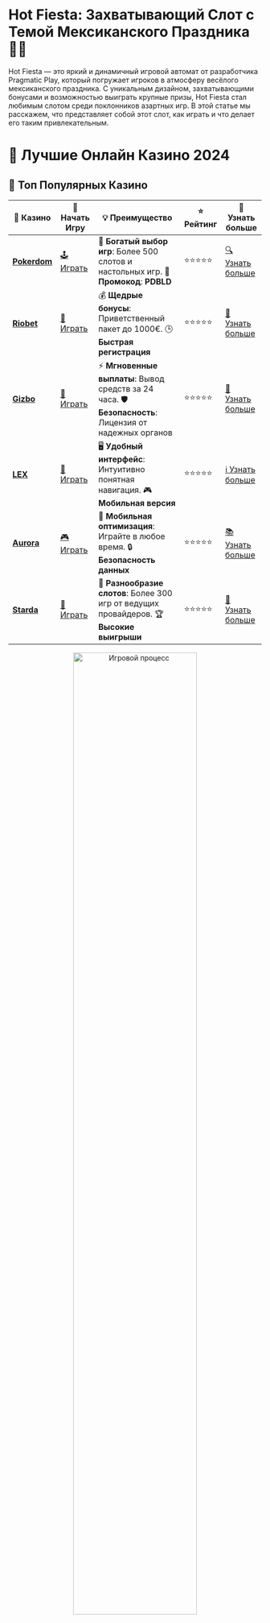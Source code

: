 # **Hot Fiesta: Захватывающий Слот с Темой Мексиканского Праздника 🎉💃**

Hot Fiesta — это яркий и динамичный игровой автомат от разработчика Pragmatic Play, который погружает игроков в атмосферу весёлого мексиканского праздника. С уникальным дизайном, захватывающими бонусами и возможностью выиграть крупные призы, Hot Fiesta стал любимым слотом среди поклонников азартных игр. В этой статье мы расскажем, что представляет собой этот слот, как играть и что делает его таким привлекательным.

# 🎰 Лучшие Онлайн Казино 2024

## 🌟 Топ Популярных Казино

| 🎲 **Казино** | 🔗 **Начать Игру** | 💡 **Преимущество** | ⭐ **Рейтинг** | 🔗 **Узнать больше** |
|--------------|---------------------|---------------------|----------------|----------------------|
| [**Pokerdom**](https://brandplay.link/4k77v2yx) | [🕹️ Играть](https://brandplay.link/4k77v2yx) | 🎉 **Богатый выбор игр**: Более 500 слотов и настольных игр. 🎁 **Промокод**: **PDBLD** | ⭐⭐⭐⭐⭐ | [🔍 Узнать больше](https://brandplay.link/4k77v2yx) |
| [**Riobet**](https://brandplay.link/7xBLTPyj) | [🎰 Играть](https://brandplay.link/7xBLTPyj) | 💰 **Щедрые бонусы**: Приветственный пакет до 1000€. 🕒 **Быстрая регистрация** | ⭐⭐⭐⭐⭐ | [📖 Узнать больше](https://brandplay.link/7xBLTPyj) |
| [**Gizbo**](https://brandplay.link/bprXw4YV) | [🎲 Играть](https://brandplay.link/bprXw4YV) | ⚡ **Мгновенные выплаты**: Вывод средств за 24 часа. 🛡️ **Безопасность**: Лицензия от надежных органов | ⭐⭐⭐⭐⭐ | [📝 Узнать больше](https://brandplay.link/bprXw4YV) |
| [**LEX**](https://brandplay.link/zW4hdDFV) | [🤑 Играть](https://brandplay.link/zW4hdDFV) | 🖥️ **Удобный интерфейс**: Интуитивно понятная навигация. 🎮 **Мобильная версия** | ⭐⭐⭐⭐⭐ | [ℹ️ Узнать больше](https://brandplay.link/zW4hdDFV) |
| [**Aurora**](https://10trafic-stat2.com/click/668546556bcc6313411604bd/6766/13032/subaccount) | [🎮 Играть](https://10trafic-stat2.com/click/668546556bcc6313411604bd/6766/13032/subaccount) | 📱 **Мобильная оптимизация**: Играйте в любое время. 🔒 **Безопасность данных** | ⭐⭐⭐⭐⭐ | [📚 Узнать больше](https://10trafic-stat2.com/click/668546556bcc6313411604bd/6766/13032/subaccount) |
| [**Starda**](https://brandplay.link/fB7xwRFL) | [🎯 Играть](https://brandplay.link/fB7xwRFL) | 🎰 **Разнообразие слотов**: Более 300 игр от ведущих провайдеров. 🏆 **Высокие выигрыши** | ⭐⭐⭐⭐⭐ | [🔎 Узнать больше](https://brandplay.link/fB7xwRFL) |

<div align="center">
    <img src="https://i.pinimg.com/originals/87/9e/b9/879eb9354dd0699582408b68f2e253b2.gif" alt="Игровой процесс" width="70%">
</div>

## 💎 Лучшие Бонусы и Акции

| 🎲 **Казино** | 🔗 **Начать Игру** | 💡 **Преимущество** | ⭐ **Рейтинг** | 🔗 **Узнать больше** |
|--------------|---------------------|---------------------|----------------|----------------------|
| [**Kometa**](https://brandplay.link/8ZymQJV8) | [🎰 Играть](https://brandplay.link/8ZymQJV8) | 🎁 **Эксклюзивные бонусы**: Регулярные акции и промо. 🔄 **Программы лояльности** | ⭐⭐⭐⭐☆ | [🔍 Узнать больше](https://brandplay.link/8ZymQJV8) |
| [**R7**](https://brandplay.link/bMd3Yjsw) | [🕹️ Играть](https://brandplay.link/bMd3Yjsw) | 🕒 **Круглосуточная поддержка**: Всегда на связи. 💸 **Высокие лимиты** | ⭐⭐⭐⭐☆ | [📖 Узнать больше](https://brandplay.link/bMd3Yjsw) |
| [**7K**](https://brandplay.link/BvQyFShp) | [🎲 Играть](https://brandplay.link/BvQyFShp) | 🌟 **Эксклюзивные бонусы**: Только для VIP игроков. 🎉 **Сезонные акции** | ⭐⭐⭐⭐☆ | [📝 Узнать больше](https://brandplay.link/BvQyFShp) |
| [**Kent**](https://brandplay.link/Fv2WP3js) | [🤑 Играть](https://brandplay.link/Fv2WP3js) | 📈 **Высокий RTP**: Более 98%. 💼 **Профессиональная поддержка** | ⭐⭐⭐⭐☆ | [ℹ️ Узнать больше](https://brandplay.link/Fv2WP3js) |
| [**1Xslots**](https://brandplay.link/hSB1khtr) | [🎮 Играть](https://brandplay.link/hSB1khtr) | 🎉 **Множество акций**: Еженедельные бонусы и турниры. 🛡️ **Безопасность** | ⭐⭐⭐⭐☆ | [📚 Узнать больше](https://brandplay.link/hSB1khtr) |
| [**Gama**](https://brandplay.link/j6NMKsDz) | [🎯 Играть](https://brandplay.link/j6NMKsDz) | 🔍 **Интуитивный интерфейс**: Легкость использования. 🏅 **Престижные турниры** | ⭐⭐⭐⭐☆ | [🔎 Узнать больше](https://brandplay.link/j6NMKsDz) |

<div align="center">
    <img src="https://i.pinimg.com/originals/87/9e/b9/879eb9354dd0699582408b68f2e253b2.gif" alt="Игровой процесс" width="70%">
</div>

## 🚀 Быстрые Выигрыши и Поддержка

| 🎲 **Казино** | 🔗 **Начать Игру** | 💡 **Преимущество** | ⭐ **Рейтинг** | 🔗 **Узнать больше** |
|--------------|---------------------|---------------------|----------------|----------------------|
| [**Onion**](https://brandplay.link/zBGRVpQ9) | [🎰 Играть](https://brandplay.link/zBGRVpQ9) | 🤑 **Низкие ставки**: Идеально для начинающих. 🔄 **Быстрые выводы** | ⭐⭐⭐⭐☆ | [🔍 Узнать больше](https://brandplay.link/zBGRVpQ9) |
| [**Чемпион**](https://temon-gter.cfd/go/lRq?p80412p304504pcc44t17455) | [🕹️ Играть](https://temon-gter.cfd/go/lRq?p80412p304504pcc44t17455) | 🏅 **Лояльная программа**: Награды за активность. 🎁 **Ежемесячные бонусы** | ⭐⭐⭐⭐☆ | [📖 Узнать больше](https://temon-gter.cfd/go/lRq?p80412p304504pcc44t17455) |
| [**Vavada**](https://vavadapartner.pro/?promo=ea5c9275-6854-4505-94fc-95ab18221945-linkb2) | [🎲 Играть](https://vavadapartner.pro/?promo=ea5c9275-6854-4505-94fc-95ab18221945-linkb2) | 🚀 **Быстрая регистрация**: Начните играть мгновенно. 🔐 **Безопасные транзакции** | ⭐⭐⭐⭐☆ | [📝 Узнать больше](https://vavadapartner.pro/?promo=ea5c9275-6854-4505-94fc-95ab18221945-linkb2) |
| [**Friends**](https://gofriends.kim/linkb2) | [🤑 Играть](https://gofriends.kim/linkb2) | 🤝 **Социальные игры**: Играйте с друзьями. 🌐 **Мультиплатформенность** | ⭐⭐⭐⭐☆ | [ℹ️ Узнать больше](https://gofriends.kim/linkb2) |
| [**1WIN**](https://brandplay.link/smXVpBbG) | [🎮 Играть](https://brandplay.link/smXVpBbG) | 🏆 **Спортивные ставки**: Широкий выбор видов спорта. 💵 **Высокие коэффициенты** | ⭐⭐⭐⭐☆ | [📚 Узнать больше](https://brandplay.link/smXVpBbG) |
| [**Drip**](https://drp-ircp01.com/c07e6a3db) | [🎯 Играть](https://drp-ircp01.com/c07e6a3db) | 🌐 **Инновационные игры**: Новейшие игровые технологии. 🛡️ **Высокая безопасность** | ⭐⭐⭐⭐☆ | [🔎 Узнать больше](https://drp-ircp01.com/c07e6a3db) |
| [**JoyCasino**](https://rpc30.call2me.pro/?/ru/registration?apkpop=0&partner=p24970p3291217pc98f) | [🎰 Играть](https://rpc30.call2me.pro/?/ru/registration?apkpop=0&partner=p24970p3291217pc98f) | 🎁 **Приятные бонусы**: Ежедневные акции и подарки. 🕹️ **Разнообразие игр** | ⭐⭐⭐⭐☆ | [🔍 Узнать больше](https://rpc30.call2me.pro/?/ru/registration?apkpop=0&partner=p24970p3291217pc98f) |

<div align="center">
    <img src="https://i.pinimg.com/originals/87/9e/b9/879eb9354dd0699582408b68f2e253b2.gif" alt="Игровой процесс" width="70%">
</div>
---

✨ **Выбирайте лучшее казино для себя и наслаждайтесь игрой! Удачи!** ✨
![Hot Fiesta](https://i.pinimg.com/originals/a9/29/6e/a9296ea1cf6a7c20a985e593451f0323.png)

## Описание игры Hot Fiesta 💃

Hot Fiesta — это слот с 5 барабанами и 25 линиями выплат, который предлагает игрокам насыщенную атмосферу весёлых мексиканских праздников, с яркими персонажами, музыкой и фейерверками. Игра наполнена символами, которые связаны с культурой Мексики — такими как маргарита, гитара, барабан и, конечно, красочная маска.

Особенности игры:

1. **Дикий символ (Wild)**: Дикий символ в игре представлен символом пиньяты, который может заменять другие символы, чтобы помочь создать выигрышные комбинации.
   
2. **Скаттер (Scatter)**: Скаттер-символы в виде фейерверков активируют бесплатные вращения, когда на экране выпадает три или больше таких символов. Во время бонусных вращений выигрыши увеличиваются.

3. **Бонусные вращения (Free Spins)**: Во время бесплатных вращений символы могут накапливаться, создавая дополнительные возможности для выигрыша. Если на барабанах снова выпадет три скаттера, количество бесплатных вращений может быть увеличено.

4. **Риски (Gamble)**: В игре есть опция "Gamble", которая позволяет удвоить выигрыш, если вы угадаете цвет карты. Это добавляет элемент риска и excitement в игру.

## Как играть в Hot Fiesta? 🎰

Играть в Hot Fiesta легко и увлекательно. Вот несколько шагов, которые помогут вам начать:

1. **Выбор ставки**: Сначала выберите сумму ставки, которая вам подходит. Используя кнопки на панели управления, вы можете установить размер ставки на одно вращение.
   
2. **Запуск вращения**: После выбора ставки нажмите кнопку вращения, чтобы барабаны начали крутиться. Выигрышные комбинации будут зависеть от того, какие символы выпадают на активных линиях.

3. **Бонусы и фриспины**: Во время игры следите за появлением символов скаттера, чтобы активировать бонусные бесплатные вращения и увеличить шансы на большой выигрыш.

4. **Опция Gamble**: Если вы хотите испытать удачу, воспользуйтесь функцией "Gamble" после выигрыша, чтобы попытаться удвоить или утроить свой выигрыш.

## Почему стоит играть в Hot Fiesta? 🌟

1. **Привлекательная тема и дизайн**: Яркая мексиканская тематика с фейерверками, музыкой и праздничной атмосферой делает игру интересной и увлекательной. Каждый вращающийся барабан наполняет игру динамичными моментами.

2. **Великолепные бонусы**: Бесплатные вращения и дикий символ приносят большие шансы на выигрыш, а возможность увеличить ставку через риски добавляет азарта.

3. **Вариативность ставок**: Слот доступен для игроков с разными бюджетами, благодаря широкому диапазону ставок, от минимальных до крупных сумм.

4. **Высокий RTP (Возврат игроку)**: Слот Hot Fiesta имеет высокий показатель RTP, что увеличивает шансы на выигрыш в долгосрочной перспективе.

## Советы для игры в Hot Fiesta 🎯

1. **Используйте фриспины**: Во время бесплатных вращений шансы на крупный выигрыш увеличиваются, так что старайтесь активировать их как можно чаще.

2. **Пробуйте рисковать**: Если хотите повысить свой выигрыш, используйте функцию "Gamble", но будьте осторожны, так как это также несёт в себе элемент риска.

3. **Регулируйте ставки**: Если вы хотите играть безопасно, начните с минимальных ставок, а затем постепенно увеличивайте их по мере того, как будете чувствовать себя уверенно.

4. **Следите за бонусами**: Бонусные символы и скаттеры помогут вам выиграть больше. Не упустите шанс получить дополнительные бесплатные вращения или активировать бонусные игры.

## Заключение: Почему стоит попробовать Hot Fiesta? 🎉

Hot Fiesta от Pragmatic Play — это слот, который сочетает в себе яркий дизайн, увлекательную игровую механику и множество возможностей для выигрыша. С помощью бонусных функций, таких как бесплатные вращения и дикий символ, вы сможете получить удовольствие от каждого вращения. Если вам нравится играть в слоты с динамичным игровым процессом и яркими визуальными эффектами, Hot Fiesta — это игра, которую стоит попробовать.

Не упустите шанс стать частью мексиканского праздника и получить крупные выигрыши в Hot Fiesta! 🎰🎉💸
